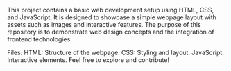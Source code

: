 This project contains a basic web development setup using HTML, CSS, and JavaScript. It is designed to showcase a simple webpage layout with assets such as images and interactive features. The purpose of this repository is to demonstrate web design concepts and the integration of frontend technologies.

Files:
HTML: Structure of the webpage.
CSS: Styling and layout.
JavaScript: Interactive elements.
Feel free to explore and contribute!


